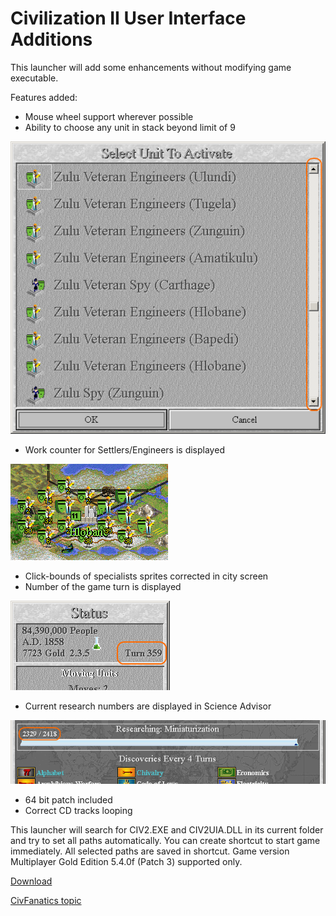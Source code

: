 # Civilization II User Interface Additions

This launcher will add some enhancements without modifying game executable.

Features added:
 - Mouse wheel support wherever possible
 - Ability to choose any unit in stack beyond limit of 9
 
![Screenshot](Screenshots/UnitsPopupListWithScrollbar.png?raw=true "Screenshot")
 - Work counter for Settlers/Engineers is displayed
 
![Screenshot](Screenshots/EngineersCounter.png?raw=true "Screenshot")
 - Click-bounds of specialists sprites corrected in city screen
 - Number of the game turn is displayed

![Screenshot](Screenshots/GameTurn.png?raw=true "Screenshot")
 - Current research numbers are displayed in Science Advisor

![Screenshot](Screenshots/ScienceAdvisor.png?raw=true "Screenshot")
 - 64 bit patch included
 - Correct CD tracks looping


This launcher will search for CIV2.EXE and CIV2UIA.DLL in its current folder and try to set all paths 
automatically.
You can create shortcut to start game immediately. All selected paths are saved in shortcut.
Game version Multiplayer Gold Edition 5.4.0f (Patch 3) supported only.

[Download](https://github.com/FoxAhead/Civ2-UI-Additions/releases)

[CivFanatics topic](https://forums.civfanatics.com/threads/623515/)